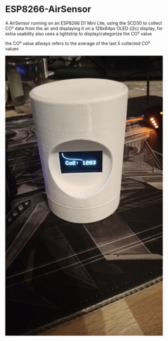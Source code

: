 # ESP8266-AirSensor
A AirSensor running on an ESP8266 D1 Mini Lite, using the SCD30 to collect CO² data from the air and displaying it on a 128x64px OLED (i2c) display, 
for extra usability also uses a lightstrip to display/categorize the CO² value


the CO² value allways refers to the average of the last 5 collected CO² values

![](img/device.jpg)
